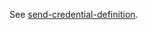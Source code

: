 See [send-credential-definition](/docs/admin-credential-definitions/0.1/README.md#send-credential-definition).